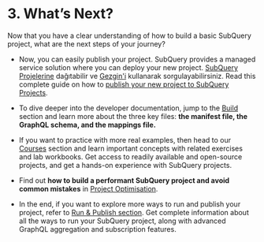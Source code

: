 # 3. What’s Next?

Now that you have a clear understanding of how to build a basic SubQuery project, what are the next steps of your journey?

- Now, you can easily publish your project. SubQuery provides a managed service solution where you can deploy your new project. [SubQuery Projelerine](https://project.subquery.network) dağıtabilir ve [Gezgin'i](https://explorer.subquery.network) kullanarak sorgulayabilirsiniz. Read this complete guide on how to [publish your new project to SubQuery Projects](../../run_publish/publish.md).

- To dive deeper into the developer documentation, jump to the [Build ](../../build/introduction.md) section and learn more about the three key files: **the manifest file, the GraphQL schema, and the mappings file.**

- If you want to practice with more real examples, then head to our [Courses](../academy/herocourse/welcome.md) section and learn important concepts with related exercises and lab workbooks. Get access to readily available and open-source projects, and get a hands-on experience with SubQuery projects.

- Find out **how to build a performant SubQuery project and avoid common mistakes** in [Project Optimisation](../build/optimisation.md).

- In the end, if you want to explore more ways to run and publish your project, refer to [Run & Publish section](../../run_publish/run.md). Get complete information about all the ways to run your SubQuery project, along with advanced GraphQL aggregation and subscription features.
